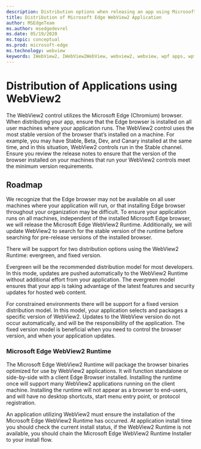 ```yaml
---
description: Distribution options when releasing an app using Microsoft Edge WebView2
title: Distribution of Microsoft Edge WebView2 Application
author: MSEdgeTeam
ms.author: msedgedevrel
ms.date: 05/19/2020
ms.topic: conceptual
ms.prod: microsoft-edge
ms.technology: webview
keywords: IWebView2, IWebView2WebView, webview2, webview, wpf apps, wpf, edge, ICoreWebView2, ICoreWebView2Host, browser control, edge html
---
```


# Distribution of Applications using WebView2 

The WebView2 control utilizes the Microsoft Edge \(Chromium\) browser. When distributing your app, ensure that the Edge browser is installed on all user machines where your application runs. The WebView2 control uses the most stable version of the browser that’s installed on a machine. For example, you may have Stable, Beta, Dev, and Canary installed at the same time, and in this situation, WebView2 controls run in the Stable channel. Ensure you review the release notes to ensure that the version of the browser installed on your machines that run your WebView2 controls meet the minimum version requirements.

## Roadmap

We recognize that the Edge browser may not be available on all user machines where your application will run, or that installing Edge browser throughout your organization may be difficult. To ensure your application runs on all machines, independent of the installed Microsoft Edge browser, we will release the Microsoft Edge WebView2 Runtime. Additionally, we will update WebView2 to search for the stable version of the runtime before searching for pre-release versions of the installed browser.

There will be support for two distribution options using the WebView2 Runtime: evergreen, and fixed version.

Evergreen will be the recommended distribution model for most developers. In this mode, updates are pushed automatically to the WebView2 Runtime without additional effort from your application. The evergreen model ensures that your app is taking advantage of the latest features and security updates for hosted web content.

For constrained environments there will be support for a fixed version distribution model. In this model, your application selects and packages a specific version of WebView2. Updates to the WebView version do not occur automatically, and will be the responsibility of the application. The fixed version model is beneficial when you need to control the browser version, and when your application updates. 

### Microsoft Edge WebView2 Runtime

The Microsoft Edge WebView2 Runtime will package the browser binaries optimized for use by WebView2 applications. It will function standalone or side-by-side with a client Edge Browser installed. Installing the runtime once will support many WebView2 applications running on the client machine. Installing the runtime will not appear as a browser to end-users, and will have no desktop shortcuts, start menu entry point, or protocol registration.

An application utilizing WebView2 must ensure the installation of the Microsoft Edge WebView2 Runtime has occurred. At application install time you should check the current install status, if the WebView2 Runtime is not available, you should chain the Microsoft Edge WebView2 Runtime Installer to your install flow.

